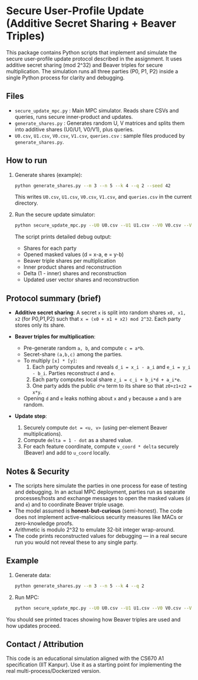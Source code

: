 # Secure User-Profile Update (Additive Secret Sharing + Beaver Triples)

This package contains Python scripts that implement and simulate the secure user-profile
update protocol described in the assignment. It uses additive secret sharing (mod 2^32)
and Beaver triples for secure multiplication. The simulation runs all three parties
(P0, P1, P2) inside a single Python process for clarity and debugging.

## Files

- `secure_update_mpc.py` : Main MPC simulator. Reads share CSVs and queries, runs secure inner-product and updates.
- `generate_shares.py`   : Generates random U, V matrices and splits them into additive shares (U0/U1, V0/V1), plus queries.
- `U0.csv`, `U1.csv`, `V0.csv`, `V1.csv`, `queries.csv` : sample files produced by `generate_shares.py`.

## How to run

1. Generate shares (example):
   ```bash
   python generate_shares.py --m 3 --n 5 --k 4 --q 2 --seed 42
   ```
   This writes `U0.csv`, `U1.csv`, `V0.csv`, `V1.csv`, and `queries.csv` in the current directory.

2. Run the secure update simulator:
   ```bash
   python secure_update_mpc.py --U0 U0.csv --U1 U1.csv --V0 V0.csv --V1 V1.csv --queries queries.csv --seed 42
   ```

   The script prints detailed debug output:
   - Shares for each party
   - Opened masked values (d = x-a, e = y-b)
   - Beaver triple shares per multiplication
   - Inner product shares and reconstruction
   - Delta (1 - inner) shares and reconstruction
   - Updated user vector shares and reconstruction

## Protocol summary (brief)

- **Additive secret sharing**: A secret `x` is split into random shares `x0, x1, x2` (for P0,P1,P2)
  such that `x = (x0 + x1 + x2) mod 2^32`. Each party stores only its share.

- **Beaver triples for multiplication**:
  - Pre-generate random `a, b`, and compute `c = a*b`.
  - Secret-share `(a,b,c)` among the parties.
  - To multiply `[x] * [y]`:
    1. Each party computes and reveals `d_i = x_i - a_i` and `e_i = y_i - b_i`. Parties reconstruct `d` and `e`.
    2. Each party computes local share `z_i = c_i + b_i*d + a_i*e`.
    3. One party adds the public `d*e` term to its share so that `z0+z1+z2 = x*y`.
  - Opening `d` and `e` leaks nothing about `x` and `y` because `a` and `b` are random.

- **Update step**:
  1. Securely compute `dot = <u, v>` (using per-element Beaver multiplications).
  2. Compute `delta = 1 - dot` as a shared value.
  3. For each feature coordinate, compute `v_coord * delta` securely (Beaver) and add to `u_coord` locally.

## Notes & Security

- The scripts here simulate the parties in one process for ease of testing and debugging.
  In an actual MPC deployment, parties run as separate processes/hosts and exchange messages
  to open the masked values (`d` and `e`) and to coordinate Beaver triple usage.
- The model assumed is **honest-but-curious** (semi-honest). The code does not implement
  active-malicious security measures like MACs or zero-knowledge proofs.
- Arithmetic is modulo 2^32 to emulate 32-bit integer wrap-around.
- The code prints reconstructed values for debugging — in a real secure run you would not
  reveal these to any single party.

## Example

1. Generate data:
   ```bash
   python generate_shares.py --m 3 --n 5 --k 4 --q 2
   ```

2. Run MPC:
   ```bash
   python secure_update_mpc.py --U0 U0.csv --U1 U1.csv --V0 V0.csv --V1 V1.csv --queries queries.csv
   ```

You should see printed traces showing how Beaver triples are used and how updates proceed.

## Contact / Attribution

This code is an educational simulation aligned with the CS670 A1 specification (IIT Kanpur).
Use it as a starting point for implementing the real multi-process/Dockerized version.
